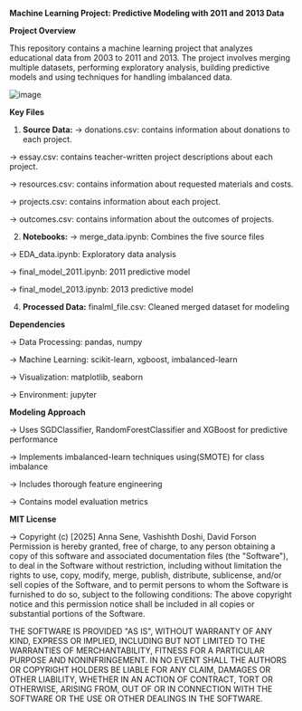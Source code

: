 **Machine Learning Project: Predictive Modeling with 2011 and 2013 Data**

**Project Overview**

This repository contains a machine learning project that analyzes educational data from 2003 to 2011 and 2013. The project involves merging multiple datasets, performing exploratory analysis,  building predictive models and using techniques for handling imbalanced data.

 ![image](https://github.com/user-attachments/assets/6a14158a-b006-4b90-9738-0d4ffbe47274)
 

**Key Files**

1. **Source Data:**
-> donations.csv: contains information about donations to each project.

-> essay.csv: contains teacher-written project descriptions about each project.

-> resources.csv: contains information about requested materials and costs.

-> projects.csv: contains information about each project.

-> outcomes.csv: contains information about the outcomes of projects.

2.	**Notebooks:**
-> merge_data.ipynb: Combines the five source files

-> EDA_data.ipynb: Exploratory data analysis

-> final_model_2011.ipynb: 2011 predictive model

-> final_model_2013.ipynb: 2013 predictive model


4.	**Processed Data:**
finalml_file.csv: Cleaned merged dataset for modeling


**Dependencies**

-> Data Processing: pandas, numpy

-> Machine Learning: scikit-learn, xgboost, imbalanced-learn

-> Visualization: matplotlib, seaborn

-> Environment: jupyter


**Modeling Approach**

-> Uses SGDClassifier, RandomForestClassifier and XGBoost for predictive performance

-> Implements imbalanced-learn techniques using(SMOTE)  for class imbalance

-> Includes thorough feature engineering

-> Contains model evaluation metrics


**MIT License**

-> Copyright (c) [2025] Anna Sene, Vashishth Doshi, David Forson
Permission is hereby granted, free of charge, to any person obtaining a copy of this software and associated documentation files (the "Software"), to deal in the Software without restriction, including without limitation the rights to use, copy, modify, merge, publish, distribute, sublicense, and/or sell copies of the Software, and to permit persons to whom the Software is furnished to do so, subject to the following conditions:
The above copyright notice and this permission notice shall be included in all copies or substantial portions of the Software.

THE SOFTWARE IS PROVIDED "AS IS", WITHOUT WARRANTY OF ANY KIND, EXPRESS OR IMPLIED, INCLUDING BUT NOT LIMITED TO THE WARRANTIES OF MERCHANTABILITY, FITNESS FOR A PARTICULAR PURPOSE AND NONINFRINGEMENT. IN NO EVENT SHALL THE AUTHORS OR COPYRIGHT HOLDERS BE LIABLE FOR ANY CLAIM, DAMAGES OR OTHER LIABILITY, WHETHER IN AN ACTION OF CONTRACT, TORT OR OTHERWISE, ARISING FROM, OUT OF OR IN CONNECTION WITH THE SOFTWARE OR THE USE OR OTHER DEALINGS IN THE SOFTWARE.





